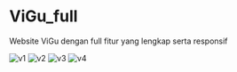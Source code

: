 # ViGu_full
Website ViGu dengan full fitur yang lengkap serta responsif

![v1](https://user-images.githubusercontent.com/63629593/100188931-e2c43a80-2f1d-11eb-8726-67c6be66687b.jpg)
![v2](https://user-images.githubusercontent.com/63629593/100188934-e48dfe00-2f1d-11eb-94e4-9834bb00ac85.jpg)
![v3](https://user-images.githubusercontent.com/63629593/100188937-e5269480-2f1d-11eb-9b3c-07af80c9e383.jpg)
![v4](https://user-images.githubusercontent.com/63629593/100188938-e5269480-2f1d-11eb-82e3-84fa05fd3967.jpg)
